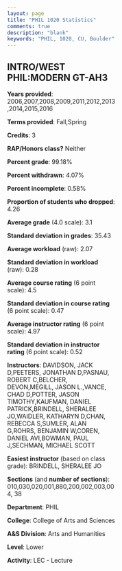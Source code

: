 ```yaml
---
layout: page
title: "PHIL 1020 Statistics"
comments: true
description: "blank"
keywords: "PHIL, 1020, CU, Boulder"
--- 
```

<head>
<script src="https://ajax.googleapis.com/ajax/libs/jquery/2.1.3/jquery.min.js"></script>
<script src="https://dl.dropboxusercontent.com/s/pc42nxpaw1ea4o9/highcharts.js?dl=0"></script>
<!-- <script src="../assets/js/highcharts.js"></script> -->
<style type="text/css">@font-face {
	font-family: "Bebas Neue";
	src: url(https://www.filehosting.org/file/details/544349/BebasNeue%20Regular.otf) format("opentype");
	}
	h1.Bebas { 
		font-family: "Bebas Neue", Verdana, Tahoma;
	}
</style>
</head>
<body>
	<div id="container" style="float: right; width: 45%; height: 88%; margin-left: 2.5%; margin-right: 2.5%;"></div>
	<script language="JavaScript">
		$(document).ready(function() {
		var chart = {type: 'column'};
		var title = {text: 'Grade Distribution'};
		var xAxis = {categories: ['A','B','C','D','F'],crosshair: true};
		var yAxis = {min: 0,title: {text: 'Percentage'}};
		var tooltip = {headerFormat: '<center><b><span style="font-size:20px">{point.key}</span></b></center>',
		               pointFormat: '<td style="padding:0"><b>{point.y:.1f}%</b></td>',
		               footerFormat: '</table>',shared: true,useHTML: true};
		var plotOptions = {column: {pointPadding: 0.0,borderWidth: 0}};  
		var credits = {enabled: false};var series= [{name: 'Percent',data: [39.34,39.51,14.55,3.64,2.88,]}];
		var json = {};
		json.chart = chart;
		json.title = title;
		json.tooltip = tooltip;
		json.xAxis = xAxis;
		json.yAxis = yAxis;  
		json.series = series;
		json.plotOptions = plotOptions;  
		json.credits = credits;
		$('#container').highcharts(json);
	});
	</script>
</body>
			   
## INTRO/WEST PHIL:MODERN GT-AH3

**Years provided**: 2006,2007,2008,2009,2011,2012,2013,2014,2015,2016

**Terms provided**: Fall,Spring

**Credits**: 3

**RAP/Honors class?** Neither

**Percent grade**: 99.18%

**Percent withdrawn**: 4.07%

**Percent incomplete**: 0.58%

**Proportion of students who dropped**: 4.26

**Average grade** (4.0 scale): 3.1

**Standard deviation in grades**: 35.43

**Average workload** (raw): 2.07

**Standard deviation in workload** (raw): 0.28

**Average course rating** (6 point scale): 4.5

**Standard deviation in course rating** (6 point scale): 0.47

**Average instructor rating** (6 point scale): 4.97

**Standard deviation in instructor rating** (6 point scale): 0.52

**Instructors**: DAVIDSON, JACK D,PEETERS, JONATHAN D,PASNAU, ROBERT C,BELCHER, DEVON,MEGILL, JASON L.,VANCE, CHAD D,POTTER, JASON TIMOTHY,KAUFMAN, DANIEL PATRICK,BRINDELL, SHERALEE JO,WAIDLER, KATHARYN D,CHAN, REBECCA S,SUMLER, ALAN G,ROHRS, BENJAMIN W,COREN, DANIEL AVI,BOWMAN, PAUL J,SECHMAN, MICHAEL SCOTT

**Easiest instructor** (based on class grade): BRINDELL, SHERALEE JO

**Sections** (and **number of sections**): 010,030,020,001,880,200,002,003,004, 38

**Department**: PHIL

**College**: College of Arts and Sciences

**A&S Division**: Arts and Humanities

**Level**: Lower

**Activity**: LEC - Lecture